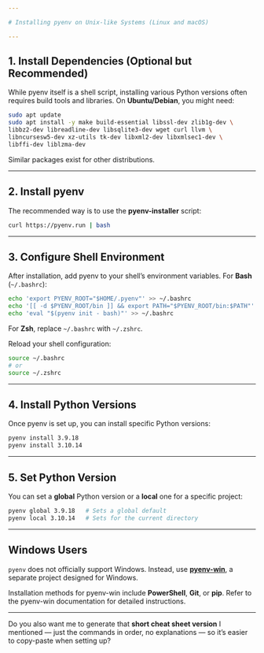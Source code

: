 ```yaml
---

# Installing pyenv on Unix-like Systems (Linux and macOS)

---
```


## 1. Install Dependencies (Optional but Recommended)

While pyenv itself is a shell script, installing various Python versions often requires build tools and libraries.
On **Ubuntu/Debian**, you might need:

```bash
sudo apt update
sudo apt install -y make build-essential libssl-dev zlib1g-dev \
libbz2-dev libreadline-dev libsqlite3-dev wget curl llvm \
libncursesw5-dev xz-utils tk-dev libxml2-dev libxmlsec1-dev \
libffi-dev liblzma-dev
```

Similar packages exist for other distributions.

---

## 2. Install pyenv

The recommended way is to use the **pyenv-installer** script:

```bash
curl https://pyenv.run | bash
```

---

## 3. Configure Shell Environment

After installation, add pyenv to your shell’s environment variables.
For **Bash** (`~/.bashrc`):

```bash
echo 'export PYENV_ROOT="$HOME/.pyenv"' >> ~/.bashrc
echo '[[ -d $PYENV_ROOT/bin ]] && export PATH="$PYENV_ROOT/bin:$PATH"' >> ~/.bashrc
echo 'eval "$(pyenv init - bash)"' >> ~/.bashrc
```

For **Zsh**, replace `~/.bashrc` with `~/.zshrc`.

Reload your shell configuration:

```bash
source ~/.bashrc
# or
source ~/.zshrc
```

---

## 4. Install Python Versions

Once pyenv is set up, you can install specific Python versions:

```bash
pyenv install 3.9.18
pyenv install 3.10.14
```

---

## 5. Set Python Version

You can set a **global** Python version or a **local** one for a specific project:

```bash
pyenv global 3.9.18   # Sets a global default
pyenv local 3.10.14   # Sets for the current directory
```

---

## Windows Users

`pyenv` does not officially support Windows.
Instead, use **[pyenv-win](https://github.com/pyenv-win/pyenv-win)**, a separate project designed for Windows.

Installation methods for pyenv-win include **PowerShell**, **Git**, or **pip**. Refer to the pyenv-win documentation for detailed instructions.

---

Do you also want me to generate that **short cheat sheet version** I mentioned — just the commands in order, no explanations — so it’s easier to copy-paste when setting up?
